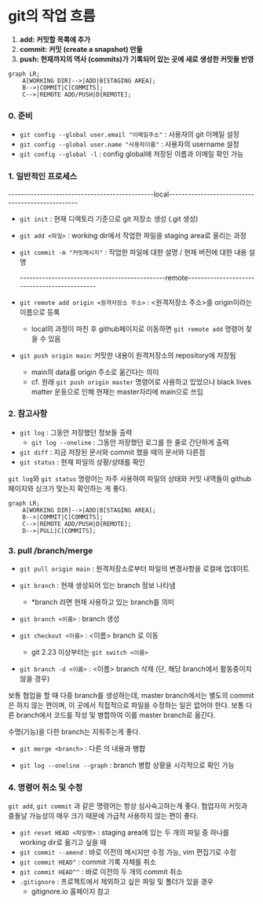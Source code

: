 # git의 작업 흐름

1. **add: 커밋할 목록에 추가**
2. **commit: 커밋 (create a snapshot) 만듦**
3. **push: 현재까지의 역사 (commits)가 기록되어 있는 곳에 새로 생성한 커밋들 반영**

```mermaid
graph LR;
	A[WORKING DIR]-->|ADD|B[STAGING AREA];
	B-->|COMMIT|C[COMMITS];
	C-->|REMOTE ADD/PUSH|D[REMOTE];
```


### 0. 준비

- `git config --global user.email "이메일주소"` : 사용자의 git 이메일 설정
- `git config --global user.name "사용자이름"` : 사용자의 username 설정
- `git config --global -l` :  config global에 저장된 이름과 이메일 확인 가능



### 1. 일반적인 프로세스

​		----------------------------------------------local-------------------------------------------------

- `git init` : 현재 디렉토리 기준으로 git 저장소 생성 (.git 생성)

- `git add <파일>` :  working dir에서 작업한 파일을 staging area로 올리는 과정

- `git commit -m "커밋메시지"` : 작업한 파일에 대한 설명 / 현재 버전에 대한 내용 설명

  ----------------------------------------------remote---------------------------------------------

- `git remote add origin <원격저장소 주소>` :  <원격저장소 주소>를 origin이라는 이름으로 등록

  - local의 과정이 마친 후 github페이지로 이동하면 `git remote add` 명령어 찾을 수 있음

- `git push origin main`: 커밋한 내용이 원격저장소의 repository에 저장됨

  -  main의 data를 origin 주소로 옮긴다는 의미
  -  cf. 원래 `git push origin master` 명령어로 사용하고 있었으나 black lives matter 운동으로 인해 현재는 master자리에 main으로 쓰임



### 2. 참고사항

- `git log` : 그동안 저장했던 정보들 출력
  - `git log --oneline` : 그동안 저장했던 로그를 한 줄로 간단하게 출력
- `git diff` : 지금 저장된 문서와 commit 했을 때의 문서와 다른점
- `git status` : 현재 파일의 상황/상태를 확인

`git log`와 `git status` 명령어는 자주 사용하여 파일의 상태와 커밋 내역들이 github 페이지와 싱크가 맞는지 확인하는 게 좋다.




```mermaid
graph LR;
	A[WORKING DIR]-->|ADD|B[STAGING AREA];
	B-->|COMMIT|C[COMMITS];
	C-->|REMOTE ADD/PUSH|D[REMOTE];
	D-->|PULL|C[COMMITS];
```
### 3. pull /branch/merge

- `git pull origin main` : 원격저장소로부터 파일의 변경사항을 로컬에 업데이트

  

- `git branch` : 현재 생성되어 있는 branch 정보 나타냄
  
  - *branch 라면 현재 사용하고 있는 branch를 의미
  
- `git branch <이름>` : branch 생성

- `git checkout <이름>` : <이름> branch 로 이동
  
  - git 2.23 이상부터는 `git switch <이름>`
  
- `git branch -d <이름>` : <이름> branch 삭제 (단, 해당 branch에서 활동중이지 않을 경우)

보통 협업을 할 때 다중 branch를 생성하는데, master branch에서는 별도의 commit은 하지 않는 편이며, 이 곳에서 직접적으로 파일을 수정하는 일은 없어야 한다. 보통 다른 branch에서 코드를 작성 및 병합하여 이를 master branch로 옮긴다.

수명(기능)을 다한 branch는 지워주는게 좋다.

- `git merge <branch>` : 다른 <branch>의 내용과 병합

- `git log --oneline --graph` : branch 병합 상황을 시각적으로 확인 가능



### 4. 명령어 취소 및 수정

`git add`, `git commit` 과 같은 명령어는 항상 심사숙고하는게 좋다. 협업자의 커밋과 충돌날 가능성이 매우 크기 때문에 가급적 사용하지 않는 편이 좋다.

- `git reset HEAD <파일명>` : staging area에 있는 두 개의 파일 중 하나를 working dir로 옮기고 싶을 때 
- `git commit --amend` : 바로 이전의 메시지만 수정 가능, vim 편집기로 수정
- `git commit HEAD^` : commit 기록 자체를 취소
- `git commit HEAD^^` : 바로 이전의 두 개의 commit 취소
- `.gitignore` : 프로젝트에서 제외하고 싶은 파일 및 폴더가 있을 경우
  - gitignore.io 홈페이지 참고